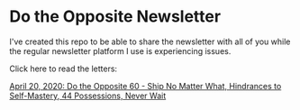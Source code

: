 # Do the Opposite Newsletter

I've created this repo to be able to share the newsletter with all of you while the regular newsletter platform I use is experiencing issues.

Click here to read the letters:

[April 20, 2020: Do the Opposite 60 - Ship No Matter What, Hindrances to Self-Mastery, 44 Possessions, Never Wait](./2020/04_20/letter.md)


